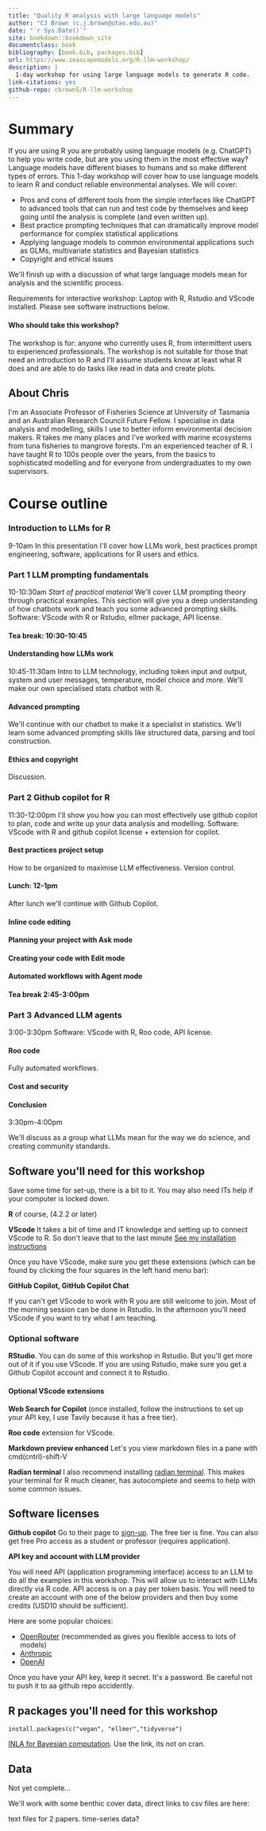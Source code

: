 ```yaml
--- 
title: "Quality R analysis with large language models"
author: "CJ Brown (c.j.brown@utas.edu.au)"
date: "`r Sys.Date()`"
site: bookdown::bookdown_site
documentclass: book
bibliography: [book.bib, packages.bib]
url: https://www.seascapemodels.org/R-llm-workshop/
description: |
  1-day workshop for using large language models to generate R code.
link-citations: yes
github-repo: cbrown5/R-llm-workshop
---
```


# Summary

If you are using R you are probably using language models (e.g. ChatGPT) to help you write code, but are you using them in the most effective way? Language models have different biases to humans and so make different types of errors. This 1-day workshop will cover how to use language models to learn R and conduct reliable environmental analyses. We will cover:  

- Pros and cons of different tools from the simple interfaces like ChatGPT to advanced tools that can run and test code by themselves and keep going until the analysis is complete (and even written up).  
- Best practice prompting techniques that can dramatically improve model performance for complex statistical applications  
- Applying language models to common environmental applications such as GLMs, multivariate statistics and Bayesian statistics
- Copyright and ethical issues  

We'll finish up with a discussion of what large language models mean for analysis and the scientific process.

Requirements for interactive workshop: Laptop with R, Rstudio and VScode installed. Please see software instructions below. 


#### Who should take this workshop?
The workshop is for: anyone who currently uses R, from intermittent users to 
experienced professionals. The workshop is not suitable for those that need an introduction to R and I'll assume students know at least what R does and are able to do tasks like read in data and create plots.


## About Chris 

I'm an Associate Professor of Fisheries Science at University of Tasmania and an Australian Research Council Future Fellow. I specialise in data analysis and modelling, skills I use to better inform environmental decision makers. R takes me many places and I've worked with marine ecosystems from tuna fisheries to mangrove forests. I'm an experienced teacher of R. I have taught R to 100s people over the years, from the basics to sophisticated modelling and for everyone from undergraduates to my own supervisors.

# Course outline

### Introduction to LLMs for R 

9-10am
In this presentation I'll cover how LLMs work, best practices prompt engineering, software, applications for R users and ethics. 

### Part 1 LLM prompting fundamentals

10-10:30am 
*Start of practical material*
We'll cover LLM prompting theory through practical examples. This section will give you a deep understanding of how chatbots work and teach you some advanced prompting skills.
Software: VScode with R or Rstudio, ellmer package, API license. 

#### Tea break: 10:30-10:45

#### Understanding how LLMs work 

10:45-11:30am
Intro to LLM technology, including token input and output, system and user messages, temperature, model choice and more. We'll make our own specialised stats chatbot with R. 

#### Advanced prompting 
We'll continue with our chatbot to make it a specialist in statistics. We'll learn some advanced prompting skills like structured data, parsing and tool construction. 

#### Ethics and copyright

Discussion. 

### Part 2 Github copilot for R

11:30-12:00pm
I'll show you how you can most effectively use github copilot to plan, code and write up your data analysis and modelling. 
Software: VScode with R and github copilot license + extension for copilot. 

#### Best practices project setup

How to be organized to maximise LLM effectiveness. Version control. 

#### Lunch: 12-1pm 

After lunch we'll continue with Github Copilot. 

#### Inline code editing

#### Planning your project with Ask mode

#### Creating your code with Edit mode

#### Automated workflows with Agent mode 

#### Tea break 2:45-3:00pm

### Part 3 Advanced LLM agents

3:00-3:30pm
Software: VScode with R, Roo code, API license. 

#### Roo code 

Fully automated workflows. 

#### Cost and security

#### Conclusion

3:30pm-4:00pm

We'll discuss as a group what LLMs mean for the way we do science, and creating community standards. 



## Software you'll need for this workshop

Save some time for set-up, there is a bit to it. You may also need ITs help if your computer is locked down. 

**R** of course, (4.2.2 or later)

**VScode** 
It takes a bit of time and IT knowledge and setting up to connect VScode to R. So don't leave that to the last minute [See my installation instructions](https://www.seascapemodels.org/rstats/2025/02/07/setting-up-vscode-r-cline.html)

Once you have VScode, make sure you get these extensions (which can be found by clicking the four squares in the left hand menu bar): 

**GitHub Copilot, GitHub Copilot Chat**

If you can't get VScode to work with R you are still welcome to join. Most of the morning session can be done in Rstudio. In the afternoon you'll need VScode if you want to try what I am teaching. 

### Optional software 

**RStudio**. You can do some of this workshop in Rstudio. But you'll get more out of it if you use VScode. 
If you are using Rstudio, make sure you get a Github Copilot account and connect it to Rstudio. 

#### Optional VScode extensions

**Web Search for Copilot** (once installed, follow the instructions to set up your API key, I use Tavily because it has a free tier). 

**Roo code** extension for VScode. 

**Markdown preview enhanced** Let's  you view markdown files in a pane with cmd(cntrl)-shift-V

**Radian terminal** I also recommend installing [radian terminal](https://github.com/randy3k/radian). This makes your terminal for R much cleaner, has autocomplete and seems to help with some common issues. 

## Software licenses

**Github copilot** Go to their page to [sign-up](https://github.com/features/copilot). The free tier is fine. You can also get free Pro access as a student or professor (requires application). 

**API key and account with LLM provider** 

You will need API (application programming interface) access to an LLM to do all the examples in this workshop. This will allow us to interact with LLMs directly via R code. API access is on a pay per token basis. You will need to create an account with one of the below providers and then buy some credits (USD10 should be sufficient). 

Here are some popular choices: 

- [OpenRouter](https://openrouter.ai/sign-up) (recommended as gives you flexible access to lots of models)
- [Anthropic](https://console.anthropic.com/login?returnTo=%2F%3F)
- [OpenAI](https://platform.openai.com/api-keys)

Once you have your API key, keep it secret. It's a password. Be careful not to push it to aa github repo accidently. 

## R packages you'll need for this workshop

`install.packages(c("vegan", "ellmer","tidyverse")`

[INLA for Bayesian computation](https://www.r-inla.org/download-install). Use the link, its not on cran. 

## Data 

Not yet complete...

We'll work with some benthic cover data, direct links to csv files are here: 

text files for 2 papers. 
time-series data? 


